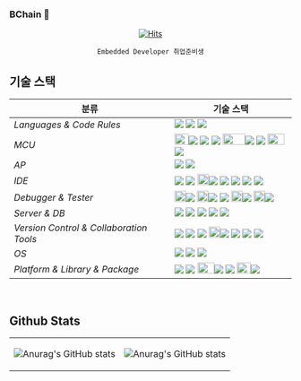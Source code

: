 ### BChain 👋

<div align="center">
    
[![Hits](https://hits.seeyoufarm.com/api/count/incr/badge.svg?url=https%3A%2F%2Fgithub.com%2FBchain91%2Fhit-counter&count_bg=%23C83D3D&title_bg=%23555555&icon=&icon_color=%23E7E7E7&title=hits&edge_flat=false)](https://hits.seeyoufarm.com)
</div>
<div align="center">
    
    Embedded Developer 취업준비생
</div>
    
## 기술 스택

| <center>분류</center> |<center>기술 스택</center>|
| :-------------------- | :-------------------------------------------------------------------------------------------------------------------------------------------------------------------------------------------------------------------------------------------------------------------------------------------------------------------------------------------------------------------------------------------------------------------------------------------- |
| *Languages & Code Rules*|<img src="https://img.shields.io/badge/C-A8B9CC?style=flat-square&logo=Coursera&logoColor=white"/> <img src="https://img.shields.io/badge/C++-00599C?style=flat-square&logo=C%2B%2B&logoColor=white"/> <img src="https://img.shields.io/badge/Python-3776AB?style=flat-square&logo=Python&logoColor=white"/>
| *MCU*| <img src="https://user-images.githubusercontent.com/91246353/193260442-710eeb9e-9557-4740-bf60-0185e366465d.png" width=25 height=20/><img src="https://img.shields.io/badge/ATmega128-3676C4?style=flat-square"/> <img src="https://img.shields.io/badge/ESP32-E7352C?style=flat-square&logo=Espressif&logoColor=white"/> <img src="https://img.shields.io/badge/STM32-03234B?style=flat-square&logo=STMicroelectronics&logoColor=white"/> <img src="https://user-images.githubusercontent.com/91246353/212485131-2c74b0b8-3734-462d-8d73-80fe928428a7.png" width=40 height=20/><img src="https://img.shields.io/badge/XC2200-0066B3?style=flat-square"/> <img src="https://img.shields.io/badge/SPC560B-03234B?style=flat-square&logo=STMicroelectronics&logoColor=white"/> <img src="https://user-images.githubusercontent.com/91246353/194317910-343d4bdd-7973-4802-9660-cc21083d02e1.png" width=30 height=20/><img src="https://img.shields.io/badge/RH850-29289D?style=flat-square"/>|
| *AP*| <img src="https://img.shields.io/badge/Raspberry Pi-A22846?style=flat-square&logo=Raspberry Pi&logoColor=white"/> <img src="https://img.shields.io/badge/Jetson Nano-76B900?style=flat-square&logo=NVIDIA&logoColor=white"/> |
| *IDE*| <img src="https://img.shields.io/badge/Visual Studio-5C2D91?style=flat-square&logo=Visual Studio&logoColor=white"/> <img src="https://img.shields.io/badge/VS Code-007ACC?style=flat-square&logo=Visual Studio Code&logoColor=white"/> <img src="https://user-images.githubusercontent.com/91246353/193263639-616ae966-3ebf-4433-af37-fc8a2b906a0e.png" width=20 height=20/><img src="https://img.shields.io/badge/MicrochipStudio-EC1B24?style=flat-square"/> <img src="https://img.shields.io/badge/STM32CubeIDE-03234B?style=flat-square&logo=STMicroelectronics&logoColor=white"/> <img src="https://img.shields.io/badge/SPC5Studio-03234B?style=flat-square&logo=STMicroelectronics&logoColor=white"/> <img src="https://img.shields.io/badge/PyCharm-000000?style=flat-square&logo=PyCharm&logoColor=white"/> <img src="https://img.shields.io/badge/Jupyter Notebook-F37626?style=flat-square&logo=Jupyter&logoColor=white"/>|
| *Debugger & Tester*|<img src="https://user-images.githubusercontent.com/91246353/194736114-dfeef2da-8494-46bc-ae8f-f983d1dffe63.png" width=20 height=20/><img src="https://img.shields.io/badge/TRACE32-152877?style=flat-square"/> <img src="https://user-images.githubusercontent.com/91246353/194736240-2b747fe3-337b-4614-9e05-18cecf0b338c.png" width=20 height=20/><img src="https://img.shields.io/badge/CANoe-B70032?style=flat-square"/> <img src="https://img.shields.io/badge/Wireshark-1679A7?style=flat-square&logo=Wireshark&logoColor=white"/> <img src="https://user-images.githubusercontent.com/91246353/194736510-4cb401a9-90e0-4471-970c-5b21a842ae42.png" width=20 height=20/><img src="https://img.shields.io/badge/CODESCROLL-D2B300?style=flat-square"/> <img src="https://user-images.githubusercontent.com/91246353/194736706-b6fe8757-6298-4adc-a8f6-0680c2494c74.png" width=20 height=20/><img src="https://img.shields.io/badge/Polyspace-D16432?style=flat-square"/> |
| *Server & DB*|<img src="https://img.shields.io/badge/MSSQL-CC2927?style=flat-square&logo=Microsoft SQL Server&logoColor=white"/>  <img src="https://img.shields.io/badge/Apache-D22128?style=flat-square&logo=Apache&logoColor=white"/> <img src="https://img.shields.io/badge/PHP-777BB4?style=flat-square&logo=PHP&logoColor=white"/> <img src="https://img.shields.io/badge/MySQL-4479A1?style=flat-square&logo=MySQL&logoColor=white"/> <img src="https://img.shields.io/badge/MariaDB-003545?style=flat-square&logo=MariaDB&logoColor=white"/>|
| *Version Control & Collaboration Tools*| <img src="https://img.shields.io/badge/Git-F05032?style=flat-square&logo=Git&logoColor=white"/> <img src="https://img.shields.io/badge/GitHub-181717?style=flat-square&logo=GitHub&logoColor=white"/> <img src="https://img.shields.io/badge/GitLab-FC6D26?style=flat-square&logo=GitLab&logoColor=white"/> <img src="https://user-images.githubusercontent.com/91246353/194736992-2e541a6c-1904-4ff7-9704-d547273d564a.png" width=20 height=20/><img src="https://img.shields.io/badge/TortoiseGit-4D91B6?style=flat-square"/> <img src="https://img.shields.io/badge/Redmine-B32024?style=flat-square&logo=Redmine&logoColor=white"/> <img src="https://img.shields.io/badge/Google Docs-4285F4?style=flat-square&logo=Google&logoColor=white"/> <img src="https://img.shields.io/badge/Notion-000000?style=flat-square&logo=Notion&logoColor=white"/>|
| *OS*|<img src="https://img.shields.io/badge/Windows10-0078D6?style=flat-square&logo=Windows&logoColor=white"/> <img src="https://img.shields.io/badge/Ubuntu-E95420?style=flat-square&logo=Ubuntu&logoColor=white"/> <img src="https://img.shields.io/badge/Kali Linux-557C94?style=flat-square&logo=Kali Linux&logoColor=white"/>|
| *Platform & Library & Package*|<img src="https://img.shields.io/badge/ROS-22314E?style=flat-square&logo=ROS&logoColor=white"/> <img src="https://img.shields.io/badge/OpenCV-5C3EE8?style=flat-square&logo=OpenCV&logoColor=white"/> <img src="https://user-images.githubusercontent.com/91246353/194324224-ae354cd2-4dcd-446c-a306-ae6ec60d3c51.png" width=30 height=20/><img src="https://img.shields.io/badge/AUTOSAR-FE0A1C?style=flat-square"/> <img src="https://img.shields.io/badge/TensorFlow-FF6F00?style=flat-square&logo=TensorFlow&logoColor=white"/> <img src="https://user-images.githubusercontent.com/91246353/212485640-573b9d49-45c3-442d-915c-08423c91aef4.png" width=25 height=20/><img src="https://img.shields.io/badge/mobilgene-01B6ED?style=flat-square"/> |
<br>

## Github Stats  
<table><tr><td valign="top" width="50%">

![Anurag's GitHub stats](https://github-readme-stats.vercel.app/api?username=Bchain91&show_icons=true&theme=tokyonight)

</td><td valign="top" width="50%">

![Anurag's GitHub stats](https://github-readme-stats.vercel.app/api/pin/?username=Bchain91&repo=github-readme-stats&cache_seconds=86400&theme=tokyonight)

</td></tr></table>  

<br/>  

